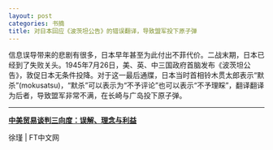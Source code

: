 ```yaml
---
layout: post
categories: 书摘
title: 对日本回应《波茨坦公告》的错误翻译，导致盟军投下原子弹
---
```


信息误导带来的悲剧有很多，日本早年甚至为此付出不菲代价。二战末期，日本已经到了失败关头。1945年7月26日，美、英、中三国政府首脑发布《波茨坦公告》，敦促日本无条件投降。对于这一最后通牒，日本当时首相铃木贯太郎表示“默杀”(mokusatsu)，“默杀”可以表示为“不予评论”也可以表示“不予理睬”，翻译翻译为后者，导致盟军非常不满，在长崎与广岛投下原子弹。

---

**[中美贸易谈判三向度：误解、理念与利益](http://www.ftchinese.com/story/001077436)**

徐瑾 | FT中文网
